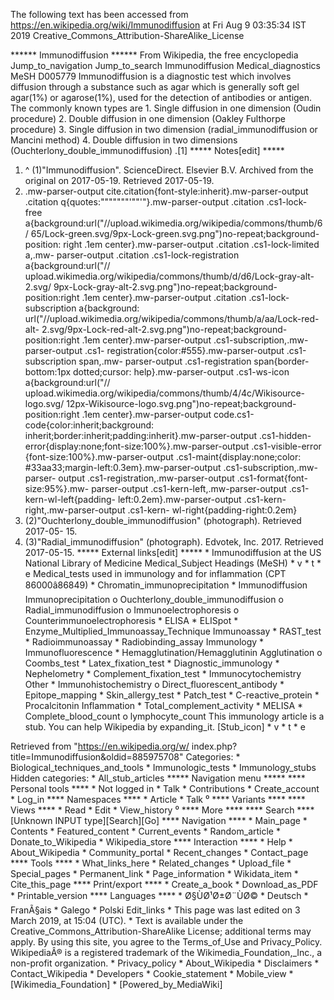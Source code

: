 The following text has been accessed from https://en.wikipedia.org/wiki/Immunodiffusion at Fri Aug 9 03:35:34 IST 2019
Creative_Commons_Attribution-ShareAlike_License




















****** Immunodiffusion ******
From Wikipedia, the free encyclopedia
Jump_to_navigation Jump_to_search
Immunodiffusion
Medical_diagnostics
MeSH D005779
Immunodiffusion is a diagnostic test which involves diffusion through a
substance such as agar which is generally soft gel agar(1%) or agarose(1%),
used for the detection of antibodies or antigen.
The commonly known types are 1. Single diffusion in one dimension (Oudin
procedure) 2. Double diffusion in one dimension (Oakley Fulthorpe procedure) 3.
Single diffusion in two dimension (radial_immunodiffusion or Mancini method) 4.
Double diffusion in two dimensions (Ouchterlony_double_immunodiffusion) .[1]
***** Notes[edit] *****
   1. ^ (1)"Immunodiffusion". ScienceDirect. Elsevier B.V. Archived from the
      original on 2017-05-19. Retrieved 2017-05-19.
   2. .mw-parser-output cite.citation{font-style:inherit}.mw-parser-output
      .citation q{quotes:"\"""\"""'""'"}.mw-parser-output .citation .cs1-lock-
      free a{background:url("//upload.wikimedia.org/wikipedia/commons/thumb/6/
      65/Lock-green.svg/9px-Lock-green.svg.png")no-repeat;background-position:
      right .1em center}.mw-parser-output .citation .cs1-lock-limited a,.mw-
      parser-output .citation .cs1-lock-registration a{background:url("//
      upload.wikimedia.org/wikipedia/commons/thumb/d/d6/Lock-gray-alt-2.svg/
      9px-Lock-gray-alt-2.svg.png")no-repeat;background-position:right .1em
      center}.mw-parser-output .citation .cs1-lock-subscription a{background:
      url("//upload.wikimedia.org/wikipedia/commons/thumb/a/aa/Lock-red-alt-
      2.svg/9px-Lock-red-alt-2.svg.png")no-repeat;background-position:right
      .1em center}.mw-parser-output .cs1-subscription,.mw-parser-output .cs1-
      registration{color:#555}.mw-parser-output .cs1-subscription span,.mw-
      parser-output .cs1-registration span{border-bottom:1px dotted;cursor:
      help}.mw-parser-output .cs1-ws-icon a{background:url("//
      upload.wikimedia.org/wikipedia/commons/thumb/4/4c/Wikisource-logo.svg/
      12px-Wikisource-logo.svg.png")no-repeat;background-position:right .1em
      center}.mw-parser-output code.cs1-code{color:inherit;background:
      inherit;border:inherit;padding:inherit}.mw-parser-output .cs1-hidden-
      error{display:none;font-size:100%}.mw-parser-output .cs1-visible-error
      {font-size:100%}.mw-parser-output .cs1-maint{display:none;color:
      #33aa33;margin-left:0.3em}.mw-parser-output .cs1-subscription,.mw-parser-
      output .cs1-registration,.mw-parser-output .cs1-format{font-size:95%}.mw-
      parser-output .cs1-kern-left,.mw-parser-output .cs1-kern-wl-left{padding-
      left:0.2em}.mw-parser-output .cs1-kern-right,.mw-parser-output .cs1-kern-
      wl-right{padding-right:0.2em}
   3.
      (2)"Ouchterlony_double_immunodiffusion" (photograph). Retrieved 2017-05-
      15.
   4.
      (3)"Radial_immunodiffusion" (photograph). Edvotek, Inc. 2017. Retrieved
      2017-05-15.
***** External links[edit] *****
    * Immunodiffusion at the US National Library of Medicine Medical_Subject
      Headings (MeSH)
    * v
    * t
    * e
Medical_tests used in immunology and for inflammation (CPT 86000â86849)
                                     * Chromatin_immunoprecipitation
                                     * Immunodiffusion
             Immunoprecipitation           o Ouchterlony_double_immunodiffusion
                                           o Radial_immunodiffusion
                                           o Immunoelectrophoresis
                                           o Counterimmunoelectrophoresis
                                     * ELISA
                                     * ELISpot
                                     * Enzyme_Multiplied_Immunoassay_Technique
             Immunoassay             * RAST_test
                                     * Radioimmunoassay
                                     * Radiobinding_assay
Immunology                           * Immunofluorescence
                                     * Hemagglutination/Hemagglutinin
             Agglutination                 o Coombs_test
                                     * Latex_fixation_test
                                     * Diagnostic_immunology
                                     * Nephelometry
                                     * Complement_fixation_test
                                     * Immunocytochemistry
             Other                   * Immunohistochemistry
                                           o Direct_fluorescent_antibody
                                     * Epitope_mapping
                                     * Skin_allergy_test
                                     * Patch_test
                 * C-reactive_protein
                 * Procalcitonin
Inflammation     * Total_complement_activity
                 * MELISA
                 * Complete_blood_count
                       o lymphocyte_count
            This immunology article is a stub. You can help Wikipedia by
            expanding_it.
[Stub_icon]     * v
                * t
                * e

Retrieved from "https://en.wikipedia.org/w/
index.php?title=Immunodiffusion&oldid=885975708"
Categories:
    * Biological_techniques_and_tools
    * Immunologic_tests
    * Immunology_stubs
Hidden categories:
    * All_stub_articles
***** Navigation menu *****
**** Personal tools ****
    * Not logged in
    * Talk
    * Contributions
    * Create_account
    * Log_in
**** Namespaces ****
    * Article
    * Talk
⁰
**** Variants ****
**** Views ****
    * Read
    * Edit
    * View_history
⁰
**** More ****
**** Search ****
[Unknown INPUT type][Search][Go]
**** Navigation ****
    * Main_page
    * Contents
    * Featured_content
    * Current_events
    * Random_article
    * Donate_to_Wikipedia
    * Wikipedia_store
**** Interaction ****
    * Help
    * About_Wikipedia
    * Community_portal
    * Recent_changes
    * Contact_page
**** Tools ****
    * What_links_here
    * Related_changes
    * Upload_file
    * Special_pages
    * Permanent_link
    * Page_information
    * Wikidata_item
    * Cite_this_page
**** Print/export ****
    * Create_a_book
    * Download_as_PDF
    * Printable_version
**** Languages ****
    * Ø§ÙØ¹Ø±Ø¨ÙØ©
    * Deutsch
    * FranÃ§ais
    * Galego
    * Polski
Edit_links
    * This page was last edited on 3 March 2019, at 15:04 (UTC).
    * Text is available under the Creative_Commons_Attribution-ShareAlike
      License; additional terms may apply. By using this site, you agree to the
      Terms_of_Use and Privacy_Policy. WikipediaÂ® is a registered trademark of
      the Wikimedia_Foundation,_Inc., a non-profit organization.
    * Privacy_policy
    * About_Wikipedia
    * Disclaimers
    * Contact_Wikipedia
    * Developers
    * Cookie_statement
    * Mobile_view
    * [Wikimedia_Foundation]
    * [Powered_by_MediaWiki]
